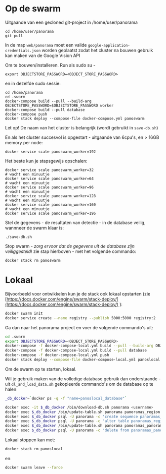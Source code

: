 Op de swarm
===========

Uitgaande van een gecloned git-project in /home/user/panorama


```
cd /home/user/panorama
git pull
```

In de map `web/panorama` moet een valide `google-application-credentials.json` worden geplaatst
zodat het cluster na bouwen gebruik kan maken van de Google Vision API

Om te bouwen/installeren. Run als sudo su -

```
export OBJECTSTORE_PASSWORD=<OBJECT_STORE_PASSWORD>
```

en in dezelfde sudo sessie:

```
cd /home/panorama
cd .swarm
docker-compose build --pull --build-arg OBJECTSTORE_PASSWORD=$OBJECTSTORE_PASSWORD worker
docker-compose build --pull database
docker-compose push
docker stack deploy --compose-file docker-compose.yml panoswarm
```

Let op! De naam van het cluster is belangrijk (wordt gebruikt in `save-db.sh`)

En als het cluster succesvol is opgestart - uitgaande van 6cpu's, en > 16GB memory per node:

```
docker service scale panoswarm_worker=192
```

Het beste kun je stapsgewijs opschalen:

```
docker service scale panoswarm_worker=32
# wacht een minuutje
docker service scale panoswarm_worker=64
# wacht een minuutje
docker service scale panoswarm_worker=96
# wacht een minuutje
docker service scale panoswarm_worker=128
# wacht een minuutje
docker service scale panoswarm_worker=160
# wacht een minuutje
docker service scale panoswarm_worker=196
```

Stel de gegevens - de resultaten van detectie - in de database veilig, wannneer de swarm klaar is:

```
./save-db.sh
```

Stop swarm - *zorg ervoor dat de gegevens uit de database zijn veiliggesteld!* zie stap hierboven - met het volgende commando:

```
docker stack rm panoswarm
```

Lokaal
======

Bijvoorbeeld voor ontwikkelen kun je de stack ook lokaal opstarten
 (zie [https://docs.docker.com/engine/swarm/stack-deploy/](https://docs.docker.com/engine/swarm/stack-deploy/) ):

```bash
docker swarm init
docker service create --name registry --publish 5000:5000 registry:2
```

Ga dan naar het panorama project en voer de volgende commando's uit:

```bash
cd .swarm
export OBJECTSTORE_PASSWORD=<OBJECT_STORE_PASSWORD>
docker-compose -f docker-compose-local.yml build --pull --build-arg OBJECTSTORE_PASSWORD=$OBJECTSTORE_PASSWORD worker
docker-compose -f docker-compose-local.yml build --pull database
docker-compose -f docker-compose-local.yml push
docker stack deploy --compose-file docker-compose-local.yml panoslocal
```

Om de swarm op te starten, lokaal.

Wil je gebruik maken van de volledige database gebruik dan onderstaande - uit `dl_and_load_data.sh` gekopieerde commando's om de database op te halen

```bash
_db_docker=`docker ps -q -f "name=panoslocal_database"`

docker exec -it $_db_docker /bin/download-db.sh panorama <username>
docker exec $_db_docker /bin/update-table.sh panorama panoramas_region public panorama
docker exec $_db_docker psql -U panorama -c 'create sequence panoramas_region_id_seq'
docker exec $_db_docker psql -U panorama -c "alter table panoramas_region alter id set default nextval('panoramas_region_id_seq')"
docker exec $_db_docker /bin/update-table.sh panorama panoramas_panorama public panorama
docker exec $_db_docker psql -U panorama -c "delete from panoramas_panorama where status='done'"
```


Lokaal stoppen kan met:

```bash
docker stack rm panoslocal
```

en

```bash
docker swarm leave --force
```
